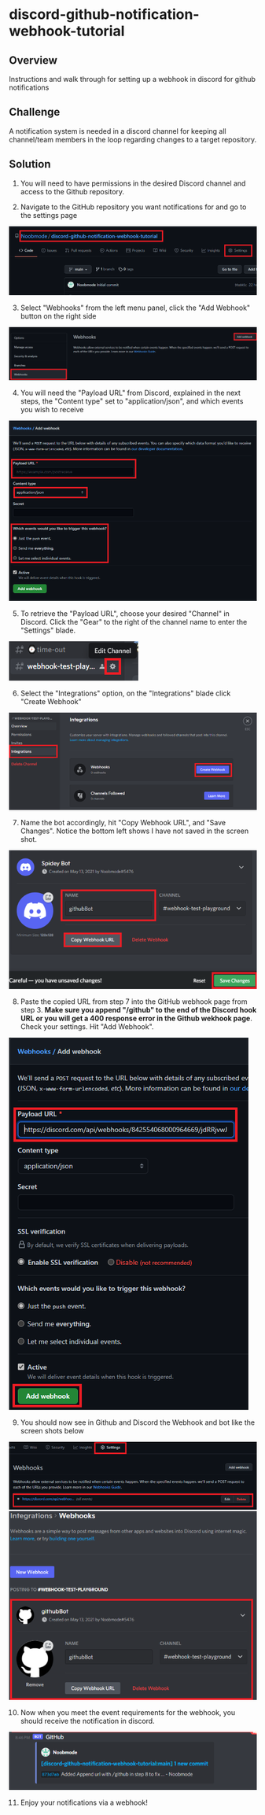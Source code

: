 # discord-github-notification-webhook-tutorial
## Overview
Instructions and walk through for setting up a webhook in discord for github notifications

## Challenge
A notification system is needed in a discord channel for keeping all channel/team members in the loop regarding changes to a target repository. 

## Solution
1. You will need to have permissions in the desired Discord channel and access to the Github repository.
   
2. Navigate to the GitHub repository you want notifications for and go to the settings page

![Repo settings](./images/1.png)

3. Select "Webhooks" from the left menu panel, click the "Add Webhook" button on the right side

![Webhook page](images/2.png)

4. You will need the "Payload URL" from Discord, explained in the next steps, the "Content type" set to "application/json", and which events you wish to receive 

![Webhook Github settings](images/3.png)

5. To retrieve the "Payload URL", choose your desired "Channel" in Discord. Click the "Gear" to the right of the channel name to enter the "Settings" blade.

![Channel settings gear](images/4.png)

6. Select the "Integrations" option, on the "Integrations" blade click "Create Webhook"

![Discord Integrations blade](images/5.png)

7. Name the bot accordingly, hit "Copy Webhook URL", and "Save Changes". Notice the bottom left shows I have not saved in the screen shot.
   
![Discord Webhook bot settings](images/6.png)

8. Paste the copied URL from step 7 into the GitHub webhook page from step 3. **Make sure you append "/github" to the end of the Discord hook URL or you will get a 400 response error in the Github wekhook page**. Check your settings. Hit "Add Webhook".
   
![Webhook Github settings filled](images/7.png)

9. You should now see in Github and Discord the Webhook and bot like the screen shots below

![Webhook Github list](images/8.png)
![Discord Webhook bot list](images/9.png)

10. Now when you meet the event requirements for the webhook, you should receive the notification in discord.

![Discord notification](images/10.png)

11. Enjoy your notifications via a webhook!